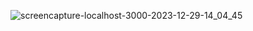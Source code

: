![screencapture-localhost-3000-2023-12-29-14_04_45](https://github.com/shrutigajera102/RestCountry-API/assets/146714862/6386b365-a814-441e-a045-2a8732822368)
